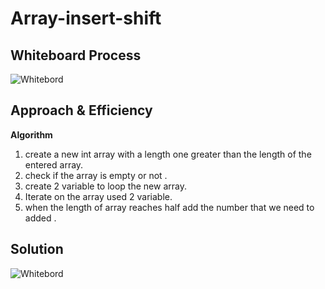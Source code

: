 # Array-insert-shift

## Whiteboard Process
![Whitebord](White-bord-Algo.jpg)

## Approach & Efficiency
**Algorithm**
1. create a new int array with a length one greater than the length of the entered array.
2. check if the array is empty or not .
3. create 2 variable  to loop the new array.
4. Iterate on the array used 2 variable.
5. when the length of array reaches half add the number that we need to added .
## Solution
![Whitebord](White-bord-Code.jpg)
